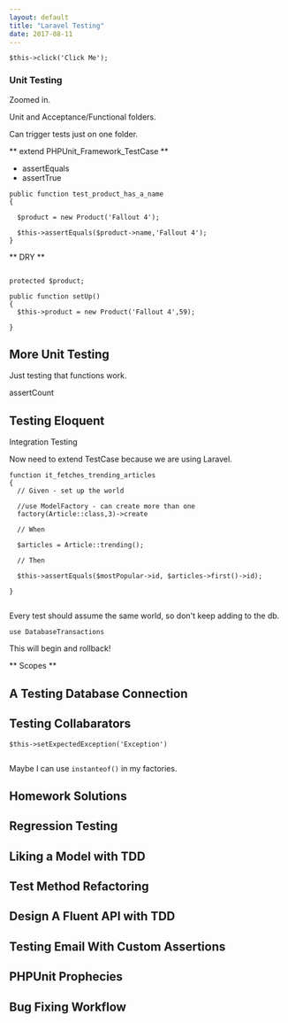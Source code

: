 ```yaml
---
layout: default
title: "Laravel Testing"
date: 2017-08-11
---
```

```
$this->click('Click Me');

```

### Unit Testing
Zoomed in.

Unit and Acceptance/Functional folders.

Can trigger tests just on one folder.

** extend PHPUnit_Framework_TestCase **

* assertEquals
* assertTrue


```
public function test_product_has_a_name
{

  $product = new Product('Fallout 4');

  $this->assertEquals($product->name,'Fallout 4');
}

```  

** DRY **
```

protected $product;

public function setUp()
{
  $this->product = new Product('Fallout 4',59);

}
```

## More Unit Testing

Just testing that functions work.

assertCount

## Testing Eloquent

Integration Testing

Now need to extend TestCase because we are using Laravel.


```
function it_fetches_trending_articles
{
  // Given - set up the world
  
  //use ModelFactory - can create more than one
  factory(Article::class,3)->create
  
  // When
  
  $articles = Article::trending();
  
  // Then
  
  $this->assertEquals($mostPopular->id, $articles->first()->id);
  
}


```
Every test should assume the same world, so don't keep adding to the db.

```use DatabaseTransactions```

This will begin and rollback! 

** Scopes **

## A Testing Database Connection

## Testing Collabarators

```
$this->setExpectedException('Exception')


```

Maybe I can use ```instanteof()``` in my factories.


## Homework Solutions


## Regression Testing

## Liking a Model with TDD

## Test Method Refactoring

## Design A Fluent API with TDD

## Testing Email With Custom Assertions

## PHPUnit Prophecies

## Bug Fixing Workflow













